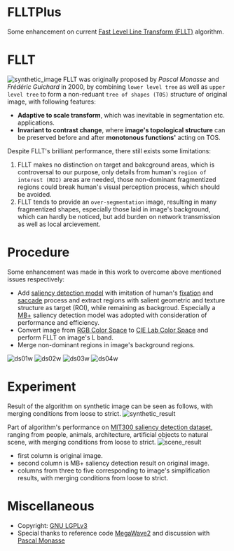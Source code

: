 # FLLTPlus
Some enhancement on current [Fast Level Line Transform (FLLT)](http://ieeexplore.ieee.org/stamp/stamp.jsp?arnumber=841532) algorithm.

# FLLT
![synthetic_image](https://cloud.githubusercontent.com/assets/14138581/13603173/3ef60370-e576-11e5-9085-e0dc8f51aa8b.png)
FLLT was originally proposed by *Pascal Monasse* and *Frédéric Guichard* in 2000, by combining `lower level tree` as well as `upper level tree` to form a non-reduant `tree of shapes (TOS)` structure of original image, with following features:

* **Adaptive to scale transform**, which was inevitable in segmentation etc. applications.
* **Invariant to contrast change**, where **image's topological structure** can be preserved before and after **monotonous functions'** acting on TOS.

Despite FLLT's brilliant performance, there still exists some limitations:

1. FLLT makes no distinction on target and bakcground areas, which is controversal to our purpose, only details from human's `region of interest (ROI)` areas are needed, those non-dominant fragmentized regions could break human's visual perception process, which should be avoided.
2. FLLT tends to provide an `over-segmentation` image, resulting in many fragmentized shapes, especially those laid in image's background, which can hardly be noticed, but add burden on network transmission as well as local arcievement.

# Procedure
Some enhancement was made in this work to overcome above mentioned issues respectively:

* Add [saliency detection model](http://mmcheng.net/zh/salobjbenchmark/) with imitation of human's [fixation](https://en.wikipedia.org/wiki/Fixation_(visual)) and [saccade](https://en.wikipedia.org/wiki/Saccade) process and extract regions with salient geometric and texture structure as target (ROI), while remaining as backgroud. Especially a [MB+](http://cs-people.bu.edu/jmzhang/fastmbd.html) saliency detection model was adopted with consideration of performance and efficiency.
* Convert image from [RGB Color Space](https://en.wikipedia.org/wiki/RGB_color_space) to [CIE Lab Color Space](https://en.wikipedia.org/wiki/Lab_color_space) and perform FLLT on image's L band.
* Merge non-dominant regions in image's background regions.

![ds01w](https://cloud.githubusercontent.com/assets/14138581/13728372/05770728-e951-11e5-99f3-10ba73ee46d6.png)
![ds02w](https://cloud.githubusercontent.com/assets/14138581/13728374/05775d54-e951-11e5-8ee5-9912f3f49217.png)
![ds03w](https://cloud.githubusercontent.com/assets/14138581/13728371/0572d16c-e951-11e5-8fcd-a467c6063f03.png)
![ds04w](https://cloud.githubusercontent.com/assets/14138581/13728373/057746fc-e951-11e5-8e91-6472776c63ec.png)

# Experiment
Result of the algorithm on synthetic image can be seen as follows, with merging conditions from loose to strict.
![synthetic_result](https://cloud.githubusercontent.com/assets/14138581/13603181/4fffbaa8-e576-11e5-8350-ddac5fbcc021.png)

Part of algorithm's performance on [MIT300 saliency detection dataset](http://saliency.mit.edu), ranging from people, animals, architecture, artificial objects to natural scene, with merging conditions from loose to strict.
![scene_result](https://cloud.githubusercontent.com/assets/14138581/13729089/7010d12a-e967-11e5-9e03-ff7b773b0772.png)

* first column is original image.
* second column is MB+ saliency detection result on original image.
* columns from three to five corresponding to image's simplification results, with merging conditions from loose to strict.

# Miscellaneous
* Copyright: [GNU LGPLv3](http://choosealicense.com/licenses/lgpl-3.0/)
* Special thanks to reference code [MegaWave2](https://github.com/nilx/megawave) and discussion with [Pascal Monasse](mailto:monasse@imagine.enpc.fr)
